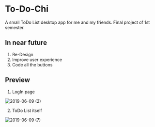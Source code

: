 # To-Do-Chi
A small ToDo List desktop app for me and my friends.
Final project of 1st semester.

## In near future
1) Re-Design
2) Improve user experience 
3) Code all the buttons

## Preview

1. LogIn page

![2019-06-09 (2)](https://user-images.githubusercontent.com/43094555/59163733-8264f180-8b0d-11e9-9114-b0a99160461d.png)

2. ToDo List itself


![2019-06-09 (7)](https://user-images.githubusercontent.com/43094555/59163742-99a3df00-8b0d-11e9-9117-53e81df030f7.png)
